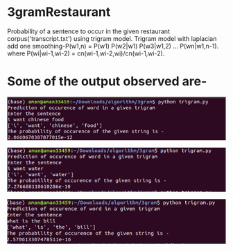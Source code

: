 # 3gramRestaurant

Probability of a sentence to occur in the given restaurant corpus('transcript.txt') using trigram model.
Trigram model with laplacian add one smoothing-P(w1,n) = P(w1) P(w2|w1) P(w3|w1,2) ... P(wn|w1,n-1). 
where P(wi|wi-1,wi-2) = cn(wi-1,wi-2,wi)/cn(wi-1,wi-2).

# Some of the output observed are-
![](images/Screenshot%20from%202020-04-06%2019-44-43.png)

![](images/Screenshot%20from%202020-04-06%2019-46-56.png)

![](images/Screenshot%20from%202020-04-06%2019-47-03.png)
